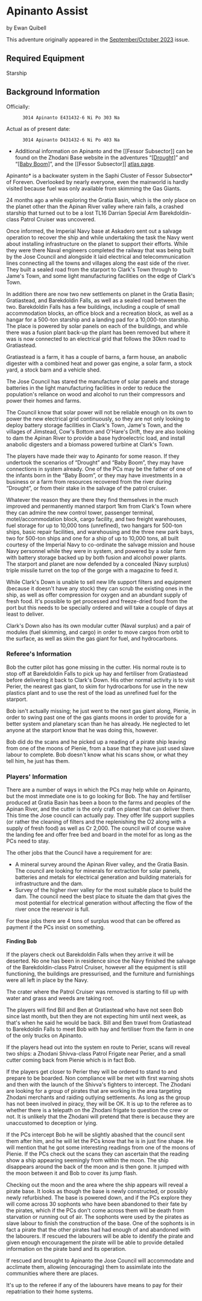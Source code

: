 # Apinanto Assist

by Ewan Quibell

This adventure originally appeared in the [September/October 2023](https://www.freelancetraveller.com/magazine/2023-0910/index.html) issue.

## Required Equipment
Starship

## Background Information

Officially:

          3014 Apinanto E431432-6 Ni Po 303 Na

Actual as of present date:

          3014 Apinanto D431432-6 Ni Po 403 Na

* Additional information on Apinanto and the [[Fessor Subsector]] can be found on the Zhodani Base website in the adventures “[[Drought]](https://zhodani.space/2010/10/07/drought/)” and “[[Baby Boom]](https://zhodani.space/2011/10/24/baby-boom/)”, and the [[Fessor Subsector]] [atlas page](https://zhodani.space/data/foreven/fessor/fessor.html).

Apinanto* is a backwater system in the Saphi Cluster of Fessor Subsector* of Foreven. Overlooked by nearly everyone, even the mainworld is hardly visited because fuel was only available from skimming the Gas Giants.

24 months ago a while exploring the Gratia Basin, which is the only place on the planet other than the Apinan River valley where rain falls, a crashed starship that turned out to be a lost TL16 Darrian Special Arm Barekdoldin-class Patrol Cruiser was uncovered.

Once informed, the Imperial Navy base at Askadero sent out a salvage operation to recover the ship and while undertaking the task the Navy went about installing infrastructure on the planet to support their efforts. While they were there Naval engineers completed the railway that was being built by the Jose Council and alongside it laid electrical and telecommunication lines connecting all the towns and villages along the east side of the river. They built a sealed road from the starport to Clark's Town through to Jame's Town, and some light manufacturing facilities on the edge of Clark's Town.

In addition there are now two new settlements on planet in the Gratia Basin; Gratiastead, and Barekdoldin Falls, as well as a sealed road between the two. Barekdoldin Falls has a few buildings, including a couple of small accommodation blocks, an office block and a recreation block, as well as a hangar for a 500-ton starship and a landing pad for a 10,000-ton starship. The place is powered by solar panels on each of the buildings, and while there was a fusion plant back-up the plant has been removed but where it was is now connected to an electrical grid that follows the 30km road to Gratiastead.

Gratiastead is a farm, it has a couple of barns, a farm house, an anabolic digester with a combined heat and power gas engine, a solar farm, a stock yard, a stock barn and a vehicle shed.

The Jose Council has stared the manufacture of solar panels and storage batteries in the light manufacturing facilities in order to reduce the population's reliance on wood and alcohol to run their compressors and power their homes and farms.

The Council know that solar power will not be reliable enough on its own to power the new electrical grid continuously, so they are not only looking to deploy battery storage facilities in Clark's Town, Jame's Town, and the villages of Jimstead, Cow's Bottom and O'Hare's Drift, they are also looking to dam the Apinan River to provide a base hydroelectric load, and install anabolic digesters and a biomass powered turbine at Clark's Town.

The players have made their way to Apinanto for some reason. If they undertook the scenarios of “Drought” and “Baby Boom”, they may have connections in system already. One of the PCs may be the father of one of the infants born in the “Baby Boom”, or they may have investments in a business or a farm from resources recovered from the river during “Drought”, or from their stake in the salvage of the patrol cruiser.

Whatever the reason they are there they find themselves in the much improved and permanently manned starport 1km from Clark's Town where they can admire the new control tower, passenger terminal, motel/accommodation block, cargo facility, and two freight warehouses, fuel storage for up to 10,000 tons (unrefined), two hangars for 500-ton ships, basic repair facilities, and warehousing and the three new park bays, two for 500-ton ships and one for a ship of up to 10,000 tons, all built courtesy of the Imperial Navy to co-ordinate the salvage mission and house Navy personnel while they were in system, and powered by a solar farm with battery storage backed up by both fusion and alcohol power plants. The starport and planet are now defended by a concealed (Navy surplus) triple missile turret on the top of the gorge with a magazine to feed it.

While Clark's Down is unable to sell new life support filters and equipment (because it doesn't have any stock) they can scrub the existing ones in the ship, as well as offer compression for oxygen and an abundant supply of fresh food. It's possible to get processed and freeze-dried food from the port but this needs to be specially ordered and will take a couple of days at least to deliver.

Clark's Down also has its own modular cutter (Naval surplus) and a pair of modules (fuel skimming, and cargo) in order to move cargos from orbit to the surface, as well as skim the gas giant for fuel, and hydrocarbons.

### Referee's Information

Bob the cutter pilot has gone missing in the cutter. His normal route is to stop off at Barekdoldin Falls to pick up hay and fertiliser from Gratiastead before delivering it back to Clark's Down. His other normal activity is to visit Perier, the nearest gas giant, to skim for hydrocarbons for use in the new plastics plant and to use the rest of the load as unrefined fuel for the starport.

Bob isn't actually missing; he just went to the next gas giant along, Pienie, in order to swing past one of the gas giants moons in order to provide for a better system and planetary scan than he has already. He neglected to let anyone at the starport know that he was doing this, however.

Bob did do the scans and he picked up a reading of a pirate ship leaving from one of the moons of Pienie, from a base that they have just used slave labour to complete. Bob doesn't know what his scans show, or what they tell him, he just has them.

### Players' Information

There are a number of ways in which the PCs may help while on Apinanto, but the most immediate one is to go looking for Bob. The hay and fertiliser produced at Gratia Basin has been a boon to the farms and peoples of the Apinan River, and the cutter is the only craft on planet that can deliver them. This time the Jose council can actually pay. They offer life support supplies (or rather the cleaning of filters and the replenishing the O2 along with a supply of fresh food) as well as Cr 2,000. The council will of course waive the landing fee and offer free bed and board in the motel for as long as the PCs need to stay.

The other jobs that the Council have a requirement for are:

- A mineral survey around the Apinan River valley, and the Gratia Basin. The council are looking for minerals for extraction for solar panels, batteries and metals for electrical generation and building materials for infrastructure and the dam.
- Survey of the higher river valley for the most suitable place to build the dam. The council need the best place to situate the dam that gives the most potential for electrical generation without affecting the flow of the river once the reservoir is full.

For these jobs there are 4 tons of surplus wood that can be offered as payment if the PCs insist on something.

#### Finding Bob

If the players check out Barekdoldin Falls when they arrive it will be deserted. No one has been in residence since the Navy finished the salvage of the Barekdoldin-class Patrol Cruiser, however all the equipment is still functioning, the buildings are pressurised, and the furniture and furnishings were all left in place by the Navy.

The crater where the Patrol Cruiser was removed is starting to fill up with water and grass and weeds are taking root.

The players will find Bill and Ben at Gratiastead who have not seen Bob since last month, but then they are not expecting him until next week, as that's when he said he would be back. Bill and Ben travel from Gratiastead to Barekdoldin Falls to meet Bob with hay and fertiliser from the farm in one of the only trucks on Apinanto.

If the players head out into the system en route to Perier, scans will reveal two ships: a Zhodani Shivva-class Patrol Frigate near Perier, and a small cutter coming back from Pienie which is in fact Bob.

If the players get closer to Perier they will be ordered to stand to and prepare to be boarded. Non compliance will be met with first warning shots and then with the launch of the Shivva's fighters to intercept. The Zhodani are looking for a group of pirates that are working in the area targeting Zhodani merchants and raiding outlying settlements. As long as the group has not been involved in piracy, they will be OK. It is up to the referee as to whether there is a telepath on the Zhodani frigate to question the crew or not. It is unlikely that the Zhodani will pretend that there is because they are unaccustomed to deception or lying.

If the PCs intercept Bob he will be slightly abashed that the council sent them after him, and he will let the PCs know that he is in just fine shape. He will mention that he got some interesting readings from one of the moons of Pienie. If the PCs check out the scans they can ascertain that the reading show a ship appearing seemingly from within the moon. The ship disappears around the back of the moon and is then gone. It jumped with the moon between it and Bob to cover its jump flash.

Checking out the moon and the area where the ship appears will reveal a pirate base. It looks as though the base is newly constructed, or possibly newly refurbished. The base is powered down, and if the PCs explore they will come across 30 sophonts who have been abandoned to their fate by the pirates, which if the PCs don't come across them will be death from starvation or running out of air. The sophonts were used by the pirates as slave labour to finish the construction of the base. One of the sophonts is in fact a pirate that the other pirates had had enough of and abandoned with the labourers. If rescued the labourers will be able to identify the pirate and given enough encouragement the pirate will be able to provide detailed information on the pirate band and its operation.

If rescued and brought to Apinanto the Jose Council will accommodate and acclimate them, allowing (encouraging) them to assimilate into the communities where there are places.

It's up to the referee if any of the labourers have means to pay for their repatriation to their home systems.